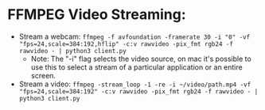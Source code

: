 # FFMPEG Video Streaming:
- Stream a webcam: ```ffmpeg -f avfoundation -framerate 30 -i "0" -vf "fps=24,scale=384:192,hflip" -c:v rawvideo -pix_fmt rgb24 -f rawvideo - | python3 client.py```
  - Note: The "-i" flag selects the video source, on mac it's possible to use this to select a stream of a particular application or an entire screen.
- Stream a video: ```ffmpeg -stream_loop -1 -re -i ~/video/path.mp4 -vf "fps=24,scale=384:192" -c:v rawvideo -pix_fmt rgb24 -f rawvideo - | python3 client.py```